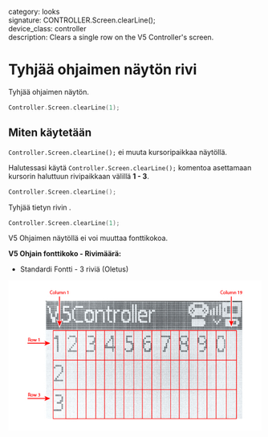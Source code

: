 category: looks  
signature: CONTROLLER.Screen.clearLine();  
device_class: controller  
description: Clears a single row on the V5 Controller's screen.  

# Tyhjää ohjaimen näytön rivi

Tyhjää ohjaimen näytön.
```cpp
Controller.Screen.clearLine(1);
```

## Miten käytetään

`Controller.Screen.clearLine();` ei muuta kursoripaikkaa näytöllä. 

Halutessasi käytä `Controller.Screen.clearLine();` komentoa asettamaan kursorin haluttuun rivipaikkaan välillä **1 - 3**.

```cpp
Controller.Screen.clearLine();
```

Tyhjää tietyn rivin .

```cpp
Controller.Screen.clearLine(1);
```

V5 Ohjaimen näytöllä ei voi muuttaa fonttikokoa.

**V5 Ohjain fonttikoko - Rivimäärä:**

* Standardi Fontti - 3 riviä (Oletus)

![controller_screen_info](v5_controller_rows_columns.jpg)

<advanced>
</advanced>
